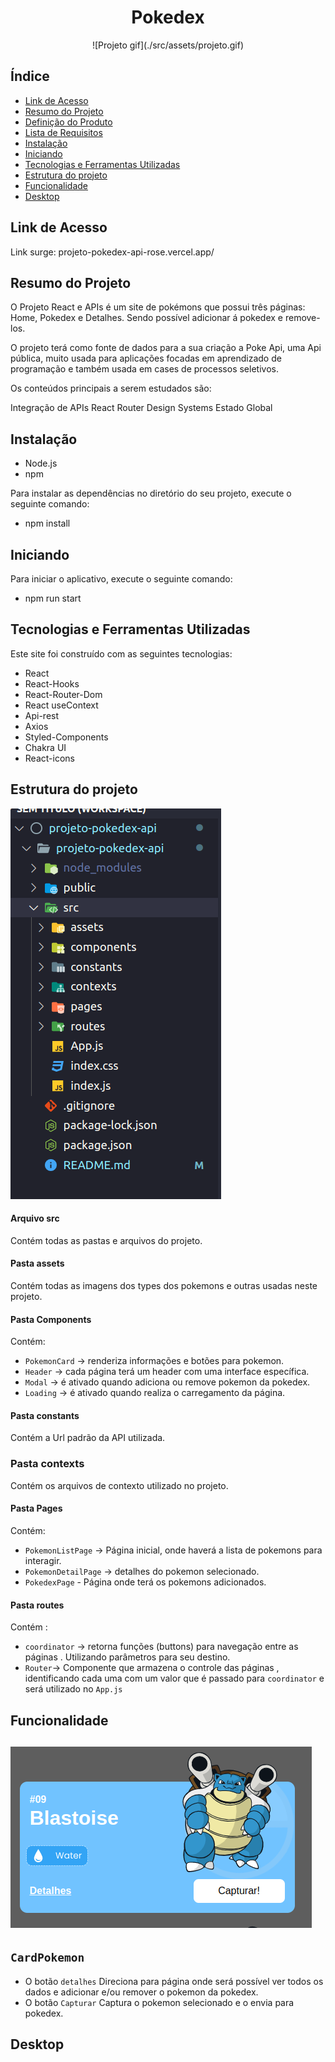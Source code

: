 <h1 align="center">Pokedex</h1>
<div align="center">
![Projeto gif](./src/assets/projeto.gif)
</div>

## Índice

- [Link de Acesso](#Link-de-Acesso)
- [Resumo do Projeto](#Resumo-do-projeto)
- [Definição do Produto](#Definição-do-Projeto)
- [Lista de Requisitos](#Lista-de-Requisitos)
- [Instalação](#Instalação)
- [Iniciando](#Iniciando)
- [Tecnologias e Ferramentas Utilizadas](#Tecnologias-e-Ferramentas-Utilizadas)
- [Estrutura do projeto](#Estrutura-do-projeto)
- [Funcionalidade](#Funcionalidade)
- [Desktop](#Desktop)

## Link de Acesso

Link surge: projeto-pokedex-api-rose.vercel.app/

## Resumo do Projeto

O Projeto React e APIs é um site de pokémons que possui três páginas: Home, Pokedex e Detalhes. Sendo possível adicionar á pokedex e remove-los.

O projeto terá como fonte de dados para a sua criação a Poke Api, uma Api pública, muito usada para aplicações focadas em aprendizado de programação e também usada em cases de processos seletivos.

Os conteúdos principais a serem estudados são:

Integração de APIs
React Router
Design Systems
Estado Global

## Instalação

- Node.js
- npm

Para instalar as dependências no diretório do seu projeto, execute o seguinte comando:

- npm install

## Iniciando

Para iniciar o aplicativo, execute o seguinte comando:

- npm run start

## Tecnologias e Ferramentas Utilizadas

Este site foi construído com as seguintes tecnologias:

- React
- React-Hooks
- React-Router-Dom
- React useContext
- Api-rest
- Axios
- Styled-Components
- Chakra UI
- React-icons

## Estrutura do projeto

![estrutura](./src/assets/estrutura.png)

#### Arquivo src

Contém todas as pastas e arquivos do projeto.

#### Pasta assets

Contém todas as imagens dos types dos pokemons e outras usadas neste projeto.

#### Pasta Components

Contém:

- `PokemonCard` -> renderiza informações e botões para pokemon.
- `Header` -> cada página terá um header com uma interface específica.
- `Modal` -> é ativado quando adiciona ou remove pokemon da pokedex.
- `Loading` -> é ativado quando realiza o carregamento da página.

#### Pasta constants

Contém a Url padrão da API utilizada.

### Pasta contexts

Contém os arquivos de contexto utilizado no projeto.

#### Pasta Pages

Contém:

- `PokemonListPage` -> Página inicial, onde haverá a lista de pokemons para interagir.
- `PokemonDetailPage` -> detalhes do pokemon selecionado.
- `PokedexPage` - Página onde terá os pokemons adicionados.

#### Pasta routes

Contém :

- `coordinator` -> retorna funções (buttons) para navegação entre as páginas . Utilizando parâmetros para seu destino.
- `Router`-> Componente que armazena o controle das páginas , identificando cada uma com um valor que é passado para `coordinator` e será utilizado no `App.js`

## Funcionalidade

## ![PokemonCard](./src/assets/PokemonCard.png)

## `CardPokemon`

- O botão `detalhes` Direciona para página onde será possível ver todos os dados e adicionar e/ou remover o pokemon da pokedex.
- O botão `Capturar` Captura o pokemon selecionado e o envia para pokedex.

## Desktop
